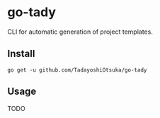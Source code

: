 # go-tady

CLI for automatic generation of project templates.

## Install

`go get -u github.com/TadayoshiOtsuka/go-tady`

## Usage

TODO
